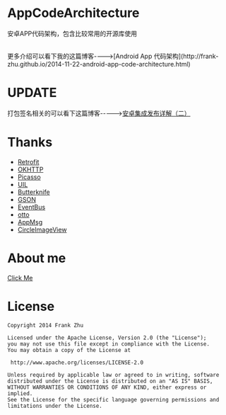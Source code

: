 AppCodeArchitecture
===================

安卓APP代码架构，包含比较常用的开源库使用

<br>
更多介绍可以看下我的这篇博客---->[Android App 代码架构](http://frank-zhu.github.io/2014-11-22-android-app-code-architecture.html)

UPDATE
============
打包签名相关的可以看下这篇博客----->[安卓集成发布详解（二）](http://frank-zhu.github.io/android/2015/06/15/android-release_app_build_gradle/)

Thanks
============
*   [Retrofit](https://github.com/square/retrofit)
*	[OKHTTP](https://github.com/square/okhttp)
*   [Picasso](https://github.com/square/picasso)
*	[UIL](https://github.com/nostra13/Android-Universal-Image-Loader)
*   [Butterknife](https://github.com/JakeWharton/butterknife)
*   [GSON](https://code.google.com/p/google-gson/)
*   [EventBus](https://github.com/greenrobot/EventBus)
*	[otto](https://github.com/square/otto)
*   [AppMsg](https://github.com/johnkil/Android-AppMsg)
*   [CircleImageView](https://github.com/hdodenhof/CircleImageView)

About me
============
[Click Me](http://frank-zhu.github.io/about.html)

License
============

    Copyright 2014 Frank Zhu

	Licensed under the Apache License, Version 2.0 (the "License");
	you may not use this file except in compliance with the License.
	You may obtain a copy of the License at

     http://www.apache.org/licenses/LICENSE-2.0

	Unless required by applicable law or agreed to in writing, software
	distributed under the License is distributed on an "AS IS" BASIS,
	WITHOUT WARRANTIES OR CONDITIONS OF ANY KIND, either express or implied.
	See the License for the specific language governing permissions and
	limitations under the License.
